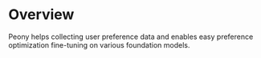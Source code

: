 # Overview
Peony helps collecting user preference data and enables easy preference optimization fine-tuning on various foundation models.